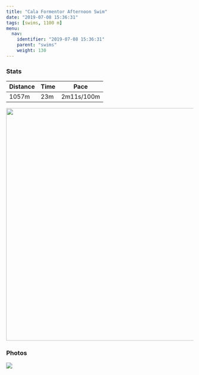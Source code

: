 ```yaml
---
title: "Cala Formentor Afternoon Swim"
date: "2019-07-08 15:36:31"
tags: [swims, 1100 m]
menu:
  nav:
    identifier: "2019-07-08 15:36:31"
    parent: "swims"
    weight: 130
---
```


### Stats

| Distance | Time | Pace |
|----------|------|------|
|1057m|23m|2m11s/100m|

<img src='https://maps.googleapis.com/maps/api/staticmap?maptype=terrain&path=enc:qjurFohcRd@OX\Tl@PCNKKa@In@@l@Vf@z@t@@n@Zh@]f@b@JJr@f@@b@NKbB\Vj@CDq@LWDWc@EW]Qq@[|@e@Ye@MKTGZP`@W~Af@UWe@Mi@m@ICq@Hq@]YPe@Yo@}@NUg@YYb@@e@E&key=AIzaSyAfqMeaZ1CCJFGP5cWud__oZnT_Pybg-1M&size=800x800&scale=2&markers=color:yellow|label:S|39.92761,3.13496&markers=color:green|label:F|39.927609999999994,3.1341099999999993' width='625' />

### Photos
<img src='https://dgtzuqphqg23d.cloudfront.net/QOmwTLqHWuYrTvD1bGtP7bv1nupKTLBQc-4OHY-8pyI-576x768.jpg'>
